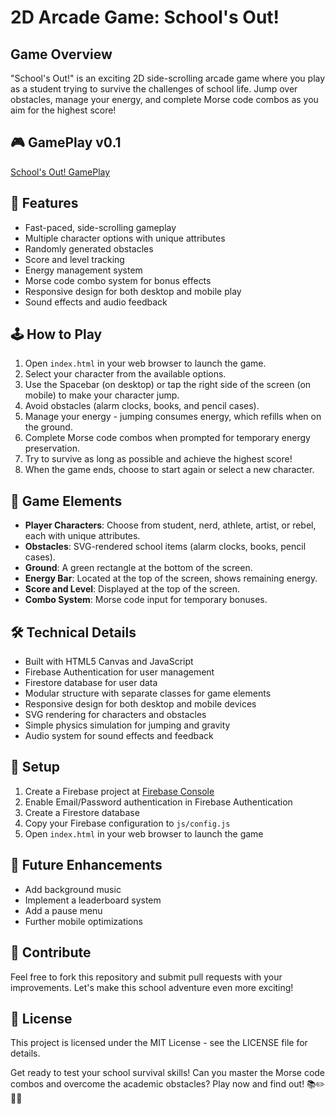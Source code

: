 # 2D Arcade Game: School's Out!

## Game Overview

"School's Out!" is an exciting 2D side-scrolling arcade game where you play as a student trying to survive the challenges of school life. Jump over obstacles, manage your energy, and complete Morse code combos as you aim for the highest score!

## 🎮 GamePlay v0.1

[School's Out! GamePlay](https://github.com/user-attachments/assets/0e32c414-f95e-412d-b6cf-2c049a31929e)

## 🚀 Features

- Fast-paced, side-scrolling gameplay
- Multiple character options with unique attributes
- Randomly generated obstacles
- Score and level tracking
- Energy management system
- Morse code combo system for bonus effects
- Responsive design for both desktop and mobile play
- Sound effects and audio feedback

## 🕹️ How to Play

1. Open `index.html` in your web browser to launch the game.
2. Select your character from the available options.
3. Use the Spacebar (on desktop) or tap the right side of the screen (on mobile) to make your character jump.
4. Avoid obstacles (alarm clocks, books, and pencil cases).
5. Manage your energy - jumping consumes energy, which refills when on the ground.
6. Complete Morse code combos when prompted for temporary energy preservation.
7. Try to survive as long as possible and achieve the highest score!
8. When the game ends, choose to start again or select a new character.

## 🎨 Game Elements

- **Player Characters**: Choose from student, nerd, athlete, artist, or rebel, each with unique attributes.
- **Obstacles**: SVG-rendered school items (alarm clocks, books, pencil cases).
- **Ground**: A green rectangle at the bottom of the screen.
- **Energy Bar**: Located at the top of the screen, shows remaining energy.
- **Score and Level**: Displayed at the top of the screen.
- **Combo System**: Morse code input for temporary bonuses.

## 🛠️ Technical Details

- Built with HTML5 Canvas and JavaScript
- Firebase Authentication for user management
- Firestore database for user data
- Modular structure with separate classes for game elements
- Responsive design for both desktop and mobile devices
- SVG rendering for characters and obstacles
- Simple physics simulation for jumping and gravity
- Audio system for sound effects and feedback

## 🚀 Setup

1. Create a Firebase project at [Firebase Console](https://console.firebase.google.com)
2. Enable Email/Password authentication in Firebase Authentication
3. Create a Firestore database
4. Copy your Firebase configuration to `js/config.js`
5. Open `index.html` in your web browser to launch the game

## 🌟 Future Enhancements

- Add background music
- Implement a leaderboard system
- Add a pause menu
- Further mobile optimizations

## 🤝 Contribute

Feel free to fork this repository and submit pull requests with your improvements. Let's make this school adventure even more exciting!

## 📜 License

This project is licensed under the MIT License - see the LICENSE file for details.

Get ready to test your school survival skills! Can you master the Morse code combos and overcome the academic obstacles? Play now and find out! 📚✏️🏃‍♂️
